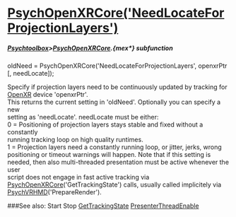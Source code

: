 # [PsychOpenXRCore('NeedLocateForProjectionLayers')](PsychOpenXRCore-NeedLocateForProjectionLayers) 
##### [Psychtoolbox](Psychtoolbox)>[PsychOpenXRCore](PsychOpenXRCore).{mex*} subfunction

oldNeed = PsychOpenXRCore('NeedLocateForProjectionLayers', openxrPtr [, needLocate]);

Specify if projection layers need to be continuously updated by tracking for  
[OpenXR](OpenXR) device 'openxrPtr'.  
This returns the current setting in 'oldNeed'. Optionally you can specify a new  
setting as 'needLocate'. needLocate must be either:  
0 = Positioning of projection layers stays stable and fixed without a constantly  
running tracking loop on high quality runtimes.  
1 = Projection layers need a constantly running loop, or jitter, jerks, wrong  
positioning or timeout warnings will happen. Note that if this setting is  
needed, then also multi-threaded presentation must be active whenever the user  
script does not engage in fast active tracking via  
[PsychOpenXRCore](PsychOpenXRCore)('GetTrackingState') calls, usually called implicitely via  
[PsychVRHMD](PsychVRHMD)('PrepareRender').  
  
  


###See also:
Start Stop [GetTrackingState](PsychOpenXRCore-GetTrackingState) [PresenterThreadEnable](PsychOpenXRCore-PresenterThreadEnable)
